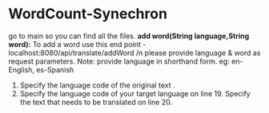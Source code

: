 # WordCount-Synechron
go to main so you can find all the files.
**add word(String language,String word):**
To add a word use this end point - localhost:8080/api/translate/addWord /n
please provide language & word as request parameters.
Note: provide language in shorthand form. eg: en-English, es-Spanish
1. Specify the language code of the original text .
2. Specify the language code of your target language on line 19.
Specify the text that needs to be translated on line 20.

